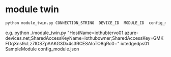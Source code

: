 # module twin

```bash
python module_twin.py CONNECTION_STRING  DEVICE_ID  MODULE_ID  config_module.json
```

e.g. 
python ./module_twin.py "HostName=iothubtervo01.azure-devices.net;SharedAccessKeyName=iothubowner;SharedAccessKey=GMKFDqXns9cLz7IOSZpAAKG3Dx4s3RCESAIoTO8gRc0=" iotedgedps01 SampleModule config_module.json